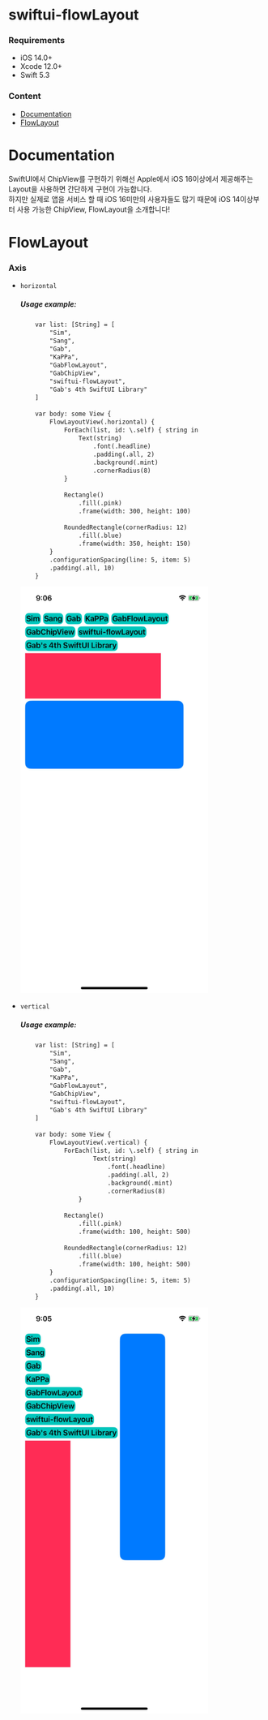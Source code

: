 # swiftui-flowLayout


### Requirements
* iOS 14.0+
* Xcode 12.0+
* Swift 5.3




### Content
* [Documentation](#documentation)
* [FlowLayout](#flowLayout)


<a name="documentation"></a>
# Documentation

SwiftUI에서 ChipView를 구현하기 위해선 Apple에서 iOS 16이상에서 제공해주는 Layout을 사용하면 간단하게 구현이 가능합니다.   
하지만 실제로 앱을 서비스 할 때 iOS 16미만의 사용자들도 많기 때문에 iOS 14이상부터 사용 가능한 ChipView, FlowLayout을 소개합니다!


<a name="flowLayout"></a>
# FlowLayout

### Axis

* `horizontal`

    ##### Usage example:
    ```
        var list: [String] = [
            "Sim",
            "Sang",
            "Gab",
            "KaPPa",
            "GabFlowLayout",
            "GabChipView",
            "swiftui-flowLayout",
            "Gab's 4th SwiftUI Library"
        ]
        
        var body: some View {
            FlowLayoutView(.horizontal) {
                ForEach(list, id: \.self) { string in
                    Text(string)
                        .font(.headline)
                        .padding(.all, 2)
                        .background(.mint)
                        .cornerRadius(8)
                }
            
                Rectangle()
                    .fill(.pink)
                    .frame(width: 300, height: 100)
                
                RoundedRectangle(cornerRadius: 12)
                    .fill(.blue)
                    .frame(width: 350, height: 150)
            }
            .configurationSpacing(line: 5, item: 5)
            .padding(.all, 10)
        }
    ```
    
    <img src="doc_img/demo/horizontal-demo.jpg" width="370"/>


* `vertical`

  ##### Usage example:
    ```
        var list: [String] = [
            "Sim",
            "Sang",
            "Gab",
            "KaPPa",
            "GabFlowLayout",
            "GabChipView",
            "swiftui-flowLayout",
            "Gab's 4th SwiftUI Library"
        ]
        
        var body: some View {
            FlowLayoutView(.vertical) {
                ForEach(list, id: \.self) { string in
                        Text(string)
                            .font(.headline)
                            .padding(.all, 2)
                            .background(.mint)
                            .cornerRadius(8)
                    }
                
                Rectangle()
                    .fill(.pink)
                    .frame(width: 100, height: 500)
                
                RoundedRectangle(cornerRadius: 12)
                    .fill(.blue)
                    .frame(width: 100, height: 500)
            }
            .configurationSpacing(line: 5, item: 5)
            .padding(.all, 10)
        }
    ```
    
    <img src="doc_img/demo/vertical-demo.jpg" width="370"/>
